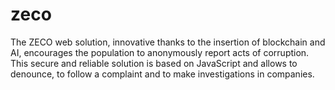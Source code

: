 # zeco
The ZECO web solution, innovative thanks to the insertion of blockchain and AI, encourages the population to anonymously report acts of corruption. This secure and reliable solution is based on JavaScript and allows to denounce, to follow a complaint and to make investigations in companies.
